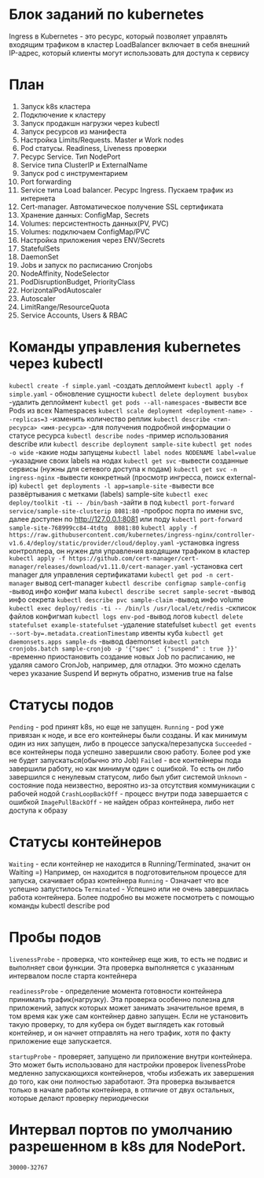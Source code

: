 # Блок заданий по kubernetes
Ingress в Kubernetes - это ресурс, который позволяет управлять входящим трафиком в кластер
LoadBalancer включает в себя внешний IP-адрес, который клиенты могут использовать для доступа к сервису

# План
1. Запуск k8s кластера 
2. Подключение к кластеру
3. Запуск продакшн нагрузки через kubectl
4. Запуск ресурсов из манифеста
5. Настройка Limits/Requests. Master и Work nodes
6. Pod статусы. Readiness, Liveness проверки
7. Ресурс Service. Тип NodePort
8. Service типа ClusterIP и ExternalName
9. Запуск pod с инструментарием
10. Port forwarding
11. Service типа Load balancer. Ресурс Ingress. Пускаем трафик из интернета
12. Cert-manager. Автоматическое получение SSL сертификата
13. Хранение данных: ConfigMap, Secrets
14. Volumes: персистентность данных(PV, PVC)
15. Volumes: подключаем ConfigMap/PVC
16. Настройка приложения через ENV/Secrets
17. StatefulSets
18. DaemonSet
19. Jobs и запуск по расписанию Cronjobs
20. NodeAffinity, NodeSelector
21. PodDisruptionBudget, PriorityClass
22. HorizontalPodAutoscaler
23. Autoscaler
24. LimitRange/ResourceQuota
25. Service Accounts, Users & RBAC

# Команды управления kubernetes через kubectl

`kubectl create -f simple.yaml` -создать деплоймент
`kubectl apply -f simple.yaml` - обновление сущности
`kubectl delete deployment busybox` -удалить деплоймент
`kubectl get pods --all-namespaces` -вывести все Pods из всех Namespaces
`kubectl scale deployment <deployment-name> --replicas=3` -изменить количество реплик
`kubectl describe <тип-ресурса> <имя-ресурса>` -для получения подробной информации о статусе ресурса
`kubectl describe nodes` -пример использования describe или `kubectl describe deployment sample-site`
`kubectl get nodes -o wide` -какие ноды запущены 
`kubectl label nodes NODENAME label=value` -указадние своих labels на нодах
`kubectl get svc` -вывести созданные сервисы (нужны для сетевого доступа к подам)
`kubectl get svc -n ingress-nginx` -вывести конкретный (просмотр ингресса, поиск external-ip)
`kubectl get deployments -l app=sample-site` -вывести все развёртывания с метками (labels) sample-site
`kubectl exec deploy/toolkit -ti -- /bin/bash` -зайти в под
`kubectl port-forward service/sample-site-clusterip 8081:80` -проброс порта по имени svc, далее доступен по http://127.0.0.1:8081 или поду `kubectl port-forward sample-site-768999cc84-4tdtg  8081:80`
`kubectl apply -f https://raw.githubusercontent.com/kubernetes/ingress-nginx/controller-v1.6.4/deploy/static/provider/cloud/deploy.yaml` -установка ingress контроллера, он нужен для управления входящим трафиком в кластер
`kubectl apply -f https://github.com/cert-manager/cert-manager/releases/download/v1.11.0/cert-manager.yaml` -установка cert manager для управления сертификатами
`kubectl get pod -n cert-manager` вывод cert-manager
`kubectl describe configmap sample-config` -вывод инфо конфиг мапа
`kubectl describe secret sample-secret` -вывод инфо секрета
`kubectl describe pvc sample-claim` -вывод инфо volume
`kubectl exec deploy/redis -ti -- /bin/ls /usr/local/etc/redis` -скписок файлов конфигмап
`kubectl logs env-pod` -вывод логов
`kubectl delete statefulset example-statefulset` -удаление statefulset
`kubectl get events --sort-by=.metadata.creationTimestamp` ивенты куба
`kubectl get daemonsets.apps sample-ds` -вывод daemonset
`kubectl patch cronjobs.batch sample-cronjob -p '{"spec" : {"suspend" : true }}'` -временно приостановить создание новых Job по расписанию, не удаляя самого CronJob, например, для отладки. Это можно сделать через указание Suspend И вернуть обратно, изменив true на false

# Статусы подов

`Pending` - pod принят k8s, но еще не запущен.
`Running` - pod уже привязан к ноде, и все его контейнеры были созданы. И как минимум один из них запущен, либо в процессе запуска/перезапуска
`Succeeded` - все контейнеры пода успешно завершили свою работу. Более pod уже не будет запускаться(обычно это Job)
`Failed` - все контейнеры пода завершили работу, но как минимум один с ошибкой. То есть он либо завершился с ненулевым статусом, либо был убит системой
`Unknown` - состояние пода неизвестно, вероятно из-за отсутствия коммуникации с рабочей нодой
`CrashLoopBackOff` - процесс внутри пода завершается с ошибкой
`ImagePullBackOff` - не найден образ контейнера, либо нет доступа к образу

# Статусы контейнеров

`Waiting` - если контейнер не находится в Running/Terminated, значит он Waiting =) Например, он находится в подготовительном процессе для запуска, скачивает образ контейнера
`Running` - Означает что все успешно запустилось
`Terminated` - Успешно или не очень завершилась работа контейнера. Более подробно вы можете посмотреть с помощью команды kubectl describe pod

# Пробы подов

`livenessProbe` - проверка, что контейнер еще жив, то есть не подвис и выполняет свои функции. Эта проверка выполняется с указанным интервалом после старта контейнера

`readinessProbe` - определение момента готовности контейнера принимать трафик(нагрузку). Эта проверка особенно полезна для приложений, запуск которых может занимать значительное время, в том время как уже сам контейнер давно запущен. Если не установить такую проверку, то для кубера он будет выглядеть как готовый контейнер, и он начнет отправлять на него трафик, хотя по факту приложение еще запускается.

`startupProbe` - проверяет, запущено ли приложение внутри контейнера. Это может быть использовано для настройки проверок livenessProbe медленно запускающихся контейнеров, чтобы избежать их завершения до того, как они полностью заработают. Эта проверка вызывается только в начале работы контейнера, в отличие от двух остальных, которые делают проверку периодически

# Интервал портов по умолчанию разрешенном в k8s для NodePort.
`30000-32767`